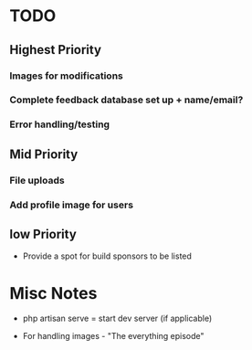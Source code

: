 # TODO

## Highest Priority

### Images for modifications
### Complete feedback database set up + name/email?
### Error handling/testing

## Mid Priority

### File uploads
### Add profile image for users

## low Priority

* Provide a spot for build sponsors to be listed 









# Misc Notes

* php artisan serve = start dev server (if applicable)

* For handling images - "The everything episode"
